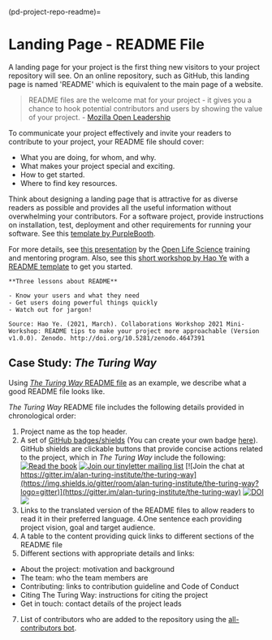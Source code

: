(pd-project-repo-readme)=
# Landing Page - README File

A landing page for your project is the first thing new visitors to your project repository will see.
On an online repository, such as GitHub, this landing page is named 'README' which is equivalent to the main page of a website.

> README files are the welcome mat for your project - it gives you a chance to hook potential contributors and users by showing the value of your project. - [Mozilla Open Leadership](https://mozilla.github.io/open-leadership-training-series/articles/opening-your-project/write-a-great-project-readme/)

To communicate your project effectively and invite your readers to contribute to your project, your README file should cover:
* What you are doing, for whom, and why.
* What makes your project special and exciting.
* How to get started.
* Where to find key resources.

Think about designing a landing page that is attractive for as diverse readers as possible and provides all the useful information without overwhelming your contributors.
For a software project, provide instructions on installation, test, deployment and other requirements for running your software.
See this [template by PurpleBooth](https://github.com/PurpleBooth/a-good-readme-template).

For more details, see [this presentation](https://docs.google.com/presentation/d/e/2PACX-1vTvwtT3GddLaDr8J4ZEf8TkufiN_Wn1Kgv2xu6YSH8hgocb6LJ_WB82OzfcPeJ0b09_xyMOMSft7-Gq/pub?start=false&loop=false&delayms=3000) by the [Open Life Science](https://openlifesci.org/) training and mentoring program.
Also, see this [short workshop by Hao Ye](https://ha0ye.github.io/CW21-README-tips/) with a [README template](https://ha0ye.github.io/CW21-README-tips/template_README.html) to get you started.

```{note}
**Three lessons about README**

- Know your users and what they need
- Get users doing powerful things quickly
- Watch out for jargon!

Source: Hao Ye. (2021, March). Collaborations Workshop 2021 Mini-Workshop: README tips to make your project more approachable (Version v1.0.0). Zenodo. http://doi.org/10.5281/zenodo.4647391
```

## Case Study: _The Turing Way_

Using [_The Turing Way_ README file](https://github.com/alan-turing-institute/the-turing-way/blob/master/README.md) as an example, we describe what a good README file looks like.

_The Turing Way_ README file includes the following details provided in chronological order:
1. Project name as the top header.
2. A set of [GitHub badges/shields](https://github.com/badges/shields) (You can create your own badge [here](https://shields.io/)).
GitHub shields are clickable buttons that provide concise actions related to the project, which in _The Turing Way_ include the following:
[![Read the book](https://img.shields.io/badge/read-the%20book-blue.svg)](https://the-turing-way.netlify.com)
[![Join our tinyletter mailing list](https://img.shields.io/badge/receive-our%20newsletter%20❤%EF%B8%8F-blueviolet.svg)](https://tinyletter.com/TuringWay)
[![Join the chat at https://gitter.im/alan-turing-institute/the-turing-way](https://img.shields.io/gitter/room/alan-turing-institute/the-turing-way?logo=gitter)](https://gitter.im/alan-turing-institute/the-turing-way)
[![DOI](https://zenodo.org/badge/DOI/10.5281/zenodo.3233853.svg)](https://doi.org/10.5281/zenodo.3233853)
[![](https://img.shields.io/static/v1?label=TuringWay&message=I%20want%20to%20contribute!&color=yellow&logo=data%3Aimage%2Fpng%3Bbase64%2CiVBORw0KGgoAAAANSUhEUgAAABAAAAAQCAYAAAAf8%2F9hAAACYklEQVQ4jXXTy09TQRTH8f5VPhI1xoVxYURNAFcmRleaGDdGXQlKAYkLUARNfICoScGKpTyE3t5bkKD2AUQepUXB0gcgLTalD9rema8LKRVrT3I2k%2Fl95kwyY6BMfQiFqHaoVDlUBoJBZJl9hn8XRsIhqh0abd55tnWdrBA8WfBSpakMhUqhXUCJhKl2aLR65%2FEtLeGc%2BYoy5aHf46bX7cThctK%2BAw2HQkVAW41wzqHRMjNNRteR%2BQzGjg5udZtQ47FiO50gdLZ1nVbvPNUOFSUSxnB4sJ%2F0TjCTTjHk%2BoJl%2BRtqPEaL6zMH79Rw0dyDVVURqRgyn0EkN8jkshwZGsBQodgQyQ2kyDPsce859drjdqLRKE0D%2FZhHR5F6DpHc2B3%2FjF3BcFqxARIpBXXmt9ii67vAYDhIr8fNx0UfE3OzzC0sIHIpxNYqSPEHqFBsiFQMkU3h8vs5%2FvABTeNje6BCj%2FxcwzLlIZHYROq5v4EoIr2JyCbJ57Kobjd3u7o41v4I68pyCfTGrhSvUKHYAJD5bcTWGjKbJJdO4A8E6JyexP4rWgK8Vkb2AjK7hcxnmZybxfF9kff%2BhZJQofvXwhg7O4vAfU2l79ME79xOrjY3c9ZYVzZs8nvZf6%2BRQCRCTgiODg1iCK6vc6WtjZM1tzlRW8sNa99%2Fx64fH%2BNAQz0un49nfh%2BVmspAcKX4lKWUbMbjXOg2cf3Vy%2BLIoRWqekxc7nhB6%2FQ0lZqKJRBAyjKfKZFIcKixgVPPn3LTamFfUyPne7qp1Oz0Bn4g5d7vVAIUamJ2FqPZzCW7gvlHabBQvwE2XnlAiFRrOwAAAABJRU5ErkJggg%3D%3D)](https://github.com/alan-turing-institute/the-turing-way/blob/master/CONTRIBUTING.md)
3. Links to the translated version of the README files to allow readers to read it in their preferred language.
4.One sentence each providing project vision, goal and target audience.
5. A table to the content providing quick links to different sections of the README file
6. Different sections with appropriate details and links:
  - About the project: motivation and background
  - The team: who the team members are
  - Contributing: links to contribution guideline and Code of Conduct
  - Citing The Turing Way: instructions for citing the project
  - Get in touch: contact details of the project leads
7. List of contributors who are added to the repository using the [all-contributors bot](https://allcontributors.org).
